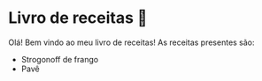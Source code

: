 # Livro de receitas :fork_and_knife:

Olá! Bem vindo ao meu livro de receitas! As receitas presentes são: 

- Strogonoff de frango
- Pavê

